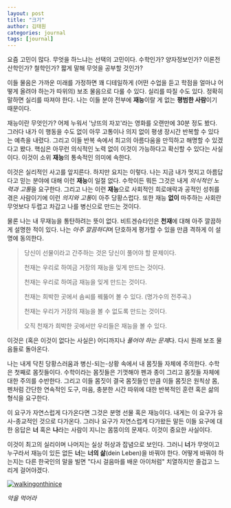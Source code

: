 ```yaml
---
layout: post
title: "크기"
author: 김태원
categories: journal
tags: [journal]
---
```


요즘 고민이 많다.
무엇을 하느냐는 선택의 고민이다.
수학인가?
양자정보인가?
이론전산학인가?
철학인가?
짧게 말해 무엇을 공부할 것인가? 

이들 물음은 가까운 미래를 가정하면 꽤 디테일하게 (어떤 수업을 듣고 학점을 얼마냐 어떻게 올려야 하는가 따위의) 보조 물음으로 다룰 수 있다.
실리를 따질 수도 있다.
정확히 말하면 실리를 따져야 한다.
나는 이들 분야 전부에 **재능**이랄 게 없는 **평범한 사람**이기 때문이다. 

재능이란 무엇인가?
어제 누워서 '낭뜨의 자꼬'라는 영화를 오랜만에 30분 정도 봤다.
그러다 내가 이 행동을 수도 없이 아무 고통이나 의지 없이 평생 장시간 반복할 수 있다는 예측을 내렸다.
그리고 이들 반복 속에서 최고의 아름다움을 만끽하고 해명할 수 있겠다고 봤다.
핵심은 아무런 의식적인 노력 없이 이것이 가능하다고 확신할 수 있다는 사실이다. 
이것이 소위 **재능**의 통속적인 의미에 속한다. 

이것은 실리적인 사고를 앞지른다. 
하지만 요지는 이렇다. 나는 지금 내가 멋지고 아름답다고 믿는 분야에 대해 이런 **재능**이 일절 없다.
수학이든 뭐든 그것은 내게 *의식적인 노력과 고통*을 요구한다.
그리고 나는 이런 **재능**으로 사회적인 희로애락과 공적인 성취를 겪은 사람이기에 이런 *의지와 고통*이 아주 당황스럽다. 
또한 재능 **없이** 마주하는 사회란 무엇보다 두렵고 차갑고 나를 병신으로 만드는 것이다. 

물론 나는 내 무재능을 통탄하려는 뜻이 없다. 
비트겐슈타인은 **천재**에 대해 아주 깔끔하게 설명한 적이 있다.
나는 *아주 깔끔하다*며 단호하게 평가할 수 있을 만큼 격하게 이 설명에 동의한다.

>  당신이 선물이라고 간주하는 것은 당신이 풀어야 할 문제이다.
>
>	 천재는 우리로 하여금 거장의 재능을 잊게 만드는 것이다.
>
>	 천재는 우리로 하여금 재능을 잊게 만드는 것이다. 
>
>	 천재는 희박한 곳에서 솜씨를 꿰뚫어 볼 수 있다. (명가수의 전주곡.)
>
>	 천재는 우리가 거장의 재능을 볼 수 없도록 만드는 것이다.
>
>	 오직 천재가 희박한 곳에서만 우리들은 재능을 볼 수 있다. 

이것은 (혹은 이것이 없다는 사실은) 어디까지나 *풀어야 하는 문제*다.
다시 원래 보조 물음들로 돌아온다.

나는 내게 닥친 당황스러움과 병신-되는-상황 속에서 내 몸짓들 자체에 주의한다. 
수학은 첫째로 몸짓들이다. 
수학이라는 몸짓들은 기껏해야 펜과 종이 그리고 몸짓들 자체에 대한 주의를 수반한다.
그리고 이들 몸짓이 결국 몸짓들인 만큼 이들 몸짓은 원칙상 몸, 펜처럼 간단한 연속적인 도구, 마음, 충분한 시간 따위에 대한 반복적인 훈련 혹은 삶의 형식을 요구한다. 

이 요구가 자연스럽게 다가온다면 그것은 분명 선물 혹은 재능이다.
내게는 이 요구가 유사-종교적인 것으로 다가온다. 
그러나 요구가 자연스럽게 다가왔든 말든 이들 요구에 대한 응답은 **너** 혹은 **나**라는 사람이 지니는 몸뚱이의 문제다. 
이것이 중요한 사실이다. 

이것이 최고의 실리이며 나머지는 실상 허상과 잡념으로 보인다.
그러니 **너**가 무엇이고 누구라서 재능이 있든 없든 **너**는 **너의 삶**(dein Leben)을 바꿔야 한다. 
어떻게 바꿔야 하는지는 다른 한국인의 말을 빌면 "다시 걸음마를 배운 아이처럼" 치열하지만 즐겁고 느리게 걸어야겠다. 

[![walkingonthinice](https://i.imgur.com/6kSwW4q.png)](https://youtu.be/YpOux6uv1wU)

*약을 먹어라*
